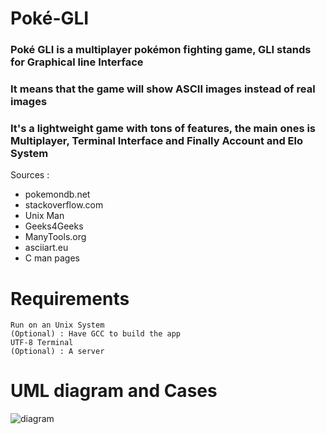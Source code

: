 # Poké-GLI 

### Poké GLI is a multiplayer pokémon fighting game, GLI stands for Graphical line Interface
### It means that the game will show ASCII images instead of real images
### It's a lightweight game with tons of features, the main ones is Multiplayer, Terminal Interface and Finally Account and Elo System

Sources :
- pokemondb.net
- stackoverflow.com
- Unix Man
- Geeks4Geeks
- ManyTools.org
- asciiart.eu
- C man pages

# Requirements

```
Run on an Unix System
(Optional) : Have GCC to build the app
UTF-8 Terminal
(Optional) : A server
```




# UML diagram and Cases
![diagram](https://github.com/user-attachments/assets/7138a0e6-96ac-4697-98bf-5a3480853c06)
